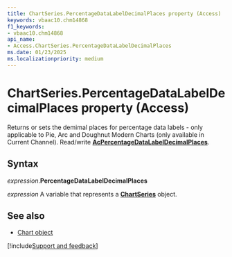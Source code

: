 ```yaml
---
title: ChartSeries.PercentageDataLabelDecimalPlaces property (Access)
keywords: vbaac10.chm14868
f1_keywords:
- vbaac10.chm14868
api_name:
- Access.ChartSeries.PercentageDataLabelDecimalPlaces
ms.date: 01/23/2025
ms.localizationpriority: medium
---
```



# ChartSeries.PercentageDataLabelDecimalPlaces property (Access)

Returns or sets the demimal places for percentage data labels - only applicable to Pie, Arc and Doughnut Modern Charts (only available in Current Channel). Read/write **[AcPercentageDataLabelDecimalPlaces](Access.AcPercentageDataLabelDecimalPlaces.md)**.


## Syntax

_expression_.**PercentageDataLabelDecimalPlaces**

_expression_ A variable that represents a **[ChartSeries](Access.ChartSeries.md)** object.


## See also

- [Chart object](Access.Chart.md)

[!include[Support and feedback](~/includes/feedback-boilerplate.md)]
